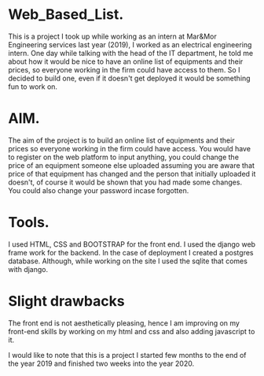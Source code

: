 # Web_Based_List.

This is a project I took up while working as an intern at Mar&Mor Engineering services last year (2019), I worked as an electrical engineering 
intern. One day while talking with the head of the IT department, he told me about how it would be nice to have an online list of 
equipments and their prices, so everyone working in the firm could have access to them. So I decided to build one, even if it doesn't
get deployed it would be something fun to work on.

# AIM.
The aim of the project is to build an online list of equipments and their prices so everyone working in the firm could have access. 
You would have to register on the web platform to input anything, you could change the price of an equipment someone else uploaded assuming 
you are aware that price of that equipment has changed and the person that initially uploaded it doesn't, of course it would be shown that
you had made some changes. You could also change your password incase forgotten.

# Tools.
I used HTML, CSS and BOOTSTRAP for the front end.
I used the django web frame work for the backend.
In the case of deployment I created a postgres database. Although, while working on the site I used the sqlite that comes with django.

# Slight drawbacks
The front end is not aesthetically pleasing, hence I am improving on my front-end skills by working on my html and css and also
adding javascript to it.



I would like to note that this is a project I started few months to the end of the year 2019 and
finished two weeks into the year 2020.
